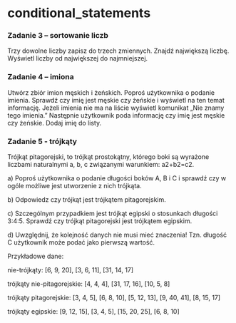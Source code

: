 # conditional_statements
### Zadanie 3 – sortowanie liczb

Trzy dowolne liczby zapisz do trzech zmiennych.
Znajdź największą liczbę.
Wyświetl liczby od największej do najmniejszej.

### Zadanie 4 – imiona

Utwórz zbiór imion męskich i żeńskich. Poproś użytkownika o podanie imienia.
Sprawdź czy imię jest męskie czy żeńskie i wyświetl na ten temat informację. 
Jeżeli imienia nie ma na liście wyświetl komunikat „Nie znamy tego imienia.” 
Następnie użytkownik poda informację czy imię jest męskie czy żeńskie. Dodaj imię do listy.

### Zadanie 5 - trójkąty


Trójkąt pitagorejski, to trójkąt prostokątny, którego boki są wyrażone liczbami naturalnymi a, b, c związanymi warunkiem: a2+b2=c2.

a) Poproś użytkownika o podanie długości boków A, B i C i sprawdź czy w ogóle możliwe jest utworzenie z nich trójkąta.

b) Odpowiedz czy trójkąt jest trójkątem pitagorejskim.

c) Szczególnym przypadkiem jest trójkąt egipski o stosunkach długości 3:4:5. Sprawdź czy trójkąt pitagorejski jest trójkątem egipskim.

d) Uwzględnij, że kolejność danych nie musi mieć znaczenia! Tzn. długość C użytkownik może podać jako pierwszą wartość.


Przykładowe dane:

   nie-trójkąty: [6, 9, 20], [3, 6, 11], [31, 14, 17]
   
   trójkąty nie-pitagorejskie: [4, 4, 4], [31, 17, 16], [10, 5, 8]
   
   trójkąty pitagorejskie: [3, 4, 5], [6, 8, 10], [5, 12, 13], [9, 40, 41], [8, 15, 17]
   
   trójkąty egipskie: [9, 12, 15], [3, 4, 5], [15, 20, 25], [6, 8, 10]

